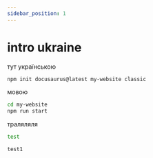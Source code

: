 ```yaml
---
sidebar_position: 1
---
```


# intro ukraine

тут українською

```bash
npm init docusaurus@latest my-website classic
```

мовою

```bash
cd my-website
npm run start
```

траляляля

```bash
test
```

```jsxhellou
test1
```
